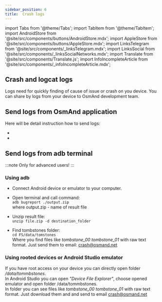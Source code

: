 ```yaml
---
sidebar_position: 6
title:  Crash logs
---
```


import Tabs from '@theme/Tabs';
import TabItem from '@theme/TabItem';
import AndroidStore from '@site/src/components/buttons/AndroidStore.mdx';
import AppleStore from '@site/src/components/buttons/AppleStore.mdx';
import LinksTelegram from '@site/src/components/_linksTelegram.mdx';
import LinksSocial from '@site/src/components/_linksSocialNetworks.mdx';
import Translate from '@site/src/components/Translate.js';
import InfoIncompleteArticle from '@site/src/components/_infoIncompleteArticle.mdx';

<InfoIncompleteArticle/>

## Crash and logcat logs

Logs need for quickly finding of cause of issue or crash on you device. You can share by logs from your device to OsmAnd development team.  

## Send logs from OsmAnd application

Here will be detail instruction how to send logs:
- <Translate android="true" ids="shared_string_menu,shared_string_help,send_crash_log"/>
- <Translate android="true" ids="shared_string_menu,shared_string_help,send_logcat_log"/>

## Send logs from adb terminal

:::note
Only for advanced users!
:::

### Using adb

* Connect Android device or emulator to your computer.  

* Open terminal and call command:  
```adb bugreport ./output.zip```  
where output.zip - name of result file  

* Unzip result file:  
```unzip file.zip -d destination_folder```  

* Find tombstones folder:  
```cd FS/data/tomstones```  
Where you find files like *tombstone_00* *tombstone_01* with raw text format. Just send them to email: crash@osmand.net


### Using rooted devices or Android Studio emulator

If you have root access on your device you can directly open folder */data/tommbstones*.  
In Android Studio you can open *"Device File Explorer"*, choose opened emulator and open folder /data/tommbstones.  
In folder you can see files like *tombstone_00* *tombstone_01* with raw text format. Just download them and and send to email crash@osmand.net